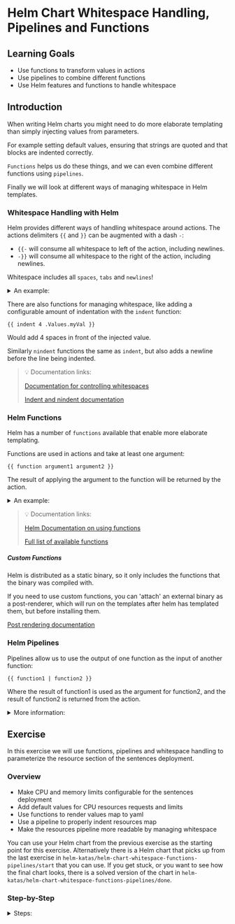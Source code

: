 # Helm Chart Whitespace Handling, Pipelines and Functions

## Learning Goals

- Use functions to transform values in actions
- Use pipelines to combine different functions
- Use Helm features and functions to handle whitespace

## Introduction

When writing Helm charts you might need to do more elaborate templating than simply injecting values from parameters.

For example setting default values, ensuring that strings are quoted and that blocks are indented correctly.

`Functions` helps us do these things, and we can even combine different functions using `pipelines`.

Finally we will look at different ways of managing whitespace in Helm templates.

### Whitespace Handling with Helm

Helm provides different ways of handling whitespace around actions.
The actions delimiters `{{` and `}}` can be augmented with a dash `-`:
- `{{-` will consume all whitespace to left of the action, including newlines.
- `-}}` will consume all whitespace to the right of the action, including newlines.

Whitespace includes all `spaces`, `tabs` and `newlines`!

<details>
<summary>An example:</summary>

```
PRE
  {{- "mytext" -}}
    POST
```

Would render to:
```
PREmytextPOST
```

Because all of the whitespace around the action will be consumed by the `{{-` and `-}}`, until non-whitespace characters are encountered.
</details>

There are also functions for managing whitespace, like adding a configurable amount of indentation with the `indent` function:

```
{{ indent 4 .Values.myVal }}
```

Would add 4 spaces in front of the injected value.

Similarly `nindent` functions the same as `indent`, but also adds a newline before the line being indented.

> :bulb: Documentation links:
>
>[Documentation for controlling whitespaces](https://helm.sh/docs/chart_template_guide/control_structures/#controlling-whitespace)
>
>[Indent and nindent documentation](https://helm.sh/docs/chart_template_guide/function_list/#indent)

### Helm Functions

Helm has a number of `functions` available that enable more elaborate templating.

Functions are used in actions and take at least one argument:

```
{{ function argument1 argument2 }}
```

The result of applying the argument to the function will be returned by the action.

<details>
<summary>An example:</summary>

A useful and simple example of a function could be to add quotes to a string:

```yaml
shouldBeAString: {{ quote .Values.myString }}
```

We assume that `myString=FooBar`, thus the result of the function will be `shouldBeAString: "FooBar"`.

</details>

> :bulb: Documentation links:
>
> [Helm Documentation on using functions](https://helm.sh/docs/chart_template_guide/functions_and_pipelines/#helm)
>
> [Full list of available functions](https://helm.sh/docs/chart_template_guide/function_list/)

##### Custom Functions

Helm is distributed as a static binary, so it only includes the functions that the binary was compiled with.

If you need to use custom functions, you can 'attach' an external binary as a post-renderer, which will run on the templates after helm has templated them, but before installing them.

[Post rendering documentation](https://helm.sh/docs/topics/advanced/#post-rendering)

### Helm Pipelines

Pipelines allow us to use the output of one function as the input of another function:

```
{{ function1 | function2 }}
```

Where the result of function1 is used as the argument for function2, and the result of function2 is returned from the action.

<details>
<summary>More information:</summary>

Pipelines are written using the "pipe" character `|`.

We can rewrite our quoting example above with a pipeline:

```yaml
shouldBeAString: {{ .Values.myString | quote }}
```

> :bulb: Referencing a value is actually an implicit function!

Which will produce the exact same result.

We can use as many functions as we want to in a pipeline.

For example if we wanted to make sure that our string only contains lower case characters, we can use the `lower` function in our pipeline:

```yaml
shouldBeALowerCaseString: {{ .Values.myString | lower | quote }}
```

Which would first change the value of `myString=FooBar` to lowercase, and then add quotes.

The result would be: `shouldBeALowerCaseString: "foobar"`

> :bulb: Documentation links:
>
> [Documentation on using pipelines](https://helm.sh/docs/chart_template_guide/functions_and_pipelines/#pipelines)

</details>

## Exercise

In this exercise we will use functions, pipelines and whitespace handling to parameterize the resource section of the sentences deployment.

### Overview

- Make CPU and memory limits configurable for the sentences deployment
- Add default values for CPU resources requests and limits
- Use functions to render values map to yaml
- Use a pipeline to properly indent resources map
- Make the resources pipeline more readable by managing whitespace

You can use your Helm chart from the previous exercise as the starting point for this exercise.
Alternatively there is a Helm chart that picks up from the last exercise in `helm-katas/helm-chart-whitespace-functions-pipelines/start` that you can use.
If you get stuck, or you want to see how the final chart looks, there is a solved version of the chart in `helm-katas/helm-chart-whitespace-functions-pipelines/done`.

### Step-by-Step

<details>
<summary>Steps:</summary>

**Make CPU and Memory Limits Configurable for the Sentences Deployment**

So far our sentences deployment has a hard-coded definition of each pods resource limits, in this case the CPU request and the CPU limit:

<details>
<summary>:bulb: What is the difference between resource requests and limits?</summary>
In kubernetes each deployment can specify a request for a number resources to be allocated for a given pod.

This is used by the scheduler to ensure that there are enough resources available on a given node to run the pod.

For CPU this is specified as a decimal, where `1.0` is one CPU core.

The limit key specifies the maximum of a resource a pod may consume, and can be set to the same as the request, or higher to allow for the pod to consume more resources if needed.

For CPU, when a pod reaches it's limit, it will be throttled, if a pod reaches it's memory limit, it will be stopped, so configure these wisely!

You can read more about it in the Kubernetes [documentation](https://kubernetes.io/docs/concepts/configuration/manage-resources-containers/).
</details>

```yaml
apiVersion: apps/v1
kind: Deployment
...
spec:
  ...
  template:
    ...
    spec:
      containers:
      - ...
        resources:
          requests:
            cpu: 0.25
          limits:
            cpu: 0.25
```

Let's make the CPU request and limit configurable, we learned in the last exercise to use `actions` to accomplish this:

- Change your `sentences-deployment.yaml` to have parameterized CPU resource requests and limits like below.

```yaml
apiVersion: apps/v1
kind: Deployment
...
spec:
  ...
  template:
    ...
    spec:
      containers:
      - ...
        resources:
          requests:
            cpu: {{ .Values.sentences.cpuRequest }}
          limits:
            cpu: {{ .Values.sentences.cpuLimit }}
```

Check that your parameters are working:

```sh
$ helm template sentence-app --show-only templates/sentences-deployment.yaml --set sentences.cpuRequest=0.25 --set sentences.cpuLimit=0.5
# Source: sentence-app/templates/sentences-deployment.yaml
apiVersion: apps/v1
kind: Deployment
...
spec:
  ...
  template:
    ...
    spec:
      containers:
      - ...
        resources:
          requests:
            cpu: 0.25
          limits:
            cpu: 0.5
```

**Add Default Values for CPU Resources Requests and Limits**

Maybe we don't always know what kind of limitations we want to put on our pods, but declaring a value like we do above means that we **have** to provide a value to render the template.

Luckily we can use the `default` [function](https://helm.sh/docs/chart_template_guide/function_list/#default) to specify a default value for our values:

```
{{ default "defaultValue" .optionalValue }}
```

Change your sentences deployment to use the `default` function:

```yaml
apiVersion: apps/v1
kind: Deployment
...
spec:
  ...
  template:
    ...
    spec:
      containers:
      - ...
        resources:
          requests:
            cpu: {{ default 0.50 .Values.sentences.cpuRequest }}
          limits:
            cpu: {{ default 0.75 .Values.sentences.cpuLimit }}
```

Now try to render the template again, without specifying any argument for the values:

```sh
$ helm template sentence-app --show-only templates/sentences-deployment.yaml
# Source: sentence-app/templates/sentences-deployment.yaml
apiVersion: apps/v1
kind: Deployment
...
spec:
  ...
  template:
    ...
    spec:
      containers:
      - ...
        resources:
          requests:
            cpu: 0.50
          limits:
            cpu: 0.75
```

**Use Functions to Render Values Map to Yaml**

But what about memory requests and limits?

We could simply add parameterized, defaulted values for memory limits and requests:

```yaml
resources:
  requests:
    cpu: {{ default 0.50 .Values.sentences.cpuRequest }}
    memory: {{ default "100Mi" .Values.sentences.memoryRequest }}
  limits:
    cpu: {{ default 0.75 .Values.sentences.cpuLimit }}
    memory: {{ default "500Mi" .Values.sentences.memoryLimit }}
```

This is getting a bit hard to read, also we would be enforcing these defaults on anyone who installed the chart, thinking it might use the cluster defined resource request and limit defaults.

So instead let's make the entire `resources` map parameterized, but only for the values that are provided by the user.

- Add CPU resource values to our `values.yaml`:

```yaml
sentences:
  ...
  resources:
    requests:
      cpu: 0.25
    limits:
      cpu: 0.50
```

- Modify our `templates/sentences-deployment.yaml`:

```yaml
apiVersion: apps/v1
kind: Deployment
...
spec:
  ...
  template:
    ...
    spec:
      containers:
      - ...
        resources:
          {{ .Values.sentences.resources }}
```

Sadly this doesn't quite do what we want to do, if we try to render the template:

```sh
$ helm template sentence-app --show-only templates/sentences-deployment.yaml
# Source: sentence-app/templates/sentences-deployment.yaml
apiVersion: apps/v1
kind: Deployment
...
spec:
  ...
  template:
    ...
    spec:
      containers:
      - ...
        resources:
          map[limits:map[cpu:0.5] requests:map[cpu:0.25]]
```

Helm helpfully attempts to insert our `resources` map from the values file, but inserts it as a golang map of maps, which we cant use.

Fortunately we can use the `toYaml` function to render the golang map as yaml:

```yaml
apiVersion: apps/v1
kind: Deployment
...
spec:
  ...
  template:
    ...
    spec:
      containers:
      - ...
        resources:
          {{ toYaml .Values.sentences.resources }}
```

- Add the `toYaml` function to the action like shown above
- Render the template:

```sh
$ helm template sentence-app --show-only templates/sentences-deployment.yaml
# Source: sentence-app/templates/sentences-deployment.yaml
apiVersion: apps/v1
kind: Deployment
...
spec:
  ...
  template:
    ...
    spec:
      containers:
      - ...
        resources:
          limits:
  cpu: 0.5
requests:
  cpu: 0.25
```

It looks better, the `resources` map from the values file is rendered as proper yaml, but the indentation is not correct.

**Use a Pipeline to Properly Indent Resources Map**

To fix the indentation we can use the `indent` function to add a number of spaces in front of our rendered yaml.

That means we have to take the result of our `toYaml` function and use it as the input of the `indent` function, so we will use a pipeline:

```
{{ toYaml .Values.sentences.resources | indent 10 }}
```

Let's edit our sentences deployment:

```yaml
apiVersion: apps/v1
kind: Deployment
...
spec:
  ...
  template:
    ...
    spec:
      containers:
      - ...
        resources:
{{ toYaml .Values.sentences.resources | indent 10}}
```

> :bulb: Notice that we remove all indentation in front of our action, as the `indent` function will handle creating all of the required whitespace.

> :bulb: The 10 argument for the indent function is the number of characters to indent using spaces.
> Your text editor likely has a character counter to allow you to see how many characters on the current line your caret is at, otherwise you can simply count the number spaces the block would have been indented.

Now let's try to render the template again:

```sh
$ helm template sentence-app --show-only templates/sentences-deployment.yaml
# Source: sentence-app/templates/sentences-deployment.yaml
apiVersion: apps/v1
kind: Deployment
...
spec:
  ...
  template:
    ...
    spec:
      containers:
      - ...
        resources:
          limits:
            cpu: 0.5
          requests:
            cpu: 0.25
```

Success! Our resources are now properly formatted and indented.

**Make the Resources Pipeline more Readable by Managing Whitespace**

While the resources parameterization we have created so far works, it looks a bit odd without any indentation in the `templates/sentences-deployment.yaml`.
We can fix that by controlling the whitespaces with functions.

- change the first function call to `toYaml` to a pipeline:

```yaml
{{ .Values.sentences.resources | toYaml | indent 10 }}
```

This is stylistic change, and produces the exact same result.
The pipeline syntax seems to be preferred, but you can use whichever style you prefer.

Next we use a `{{-` to consume all whitespace to the left of the action.

- Change the action adding the whitespace handling in the beginning like the example below:

```
{{- .Values.sentences.resources | toYaml | indent 10 }}
```

> :bulb: rendering this will result in an error because newlines are also considered "whitespace".
> This means that there will **not be any whitespace** before our rendered resource map, so we need to add a newline.

We can add a newline before our indented block by using the `nindent` function instead of the `indent` function.

Since we add the newline and all of the whitespace with functions, we can write the action at the logical indentation in the template yaml.

- Change the `indent` function to `nindent` like the example below

```yaml
apiVersion: apps/v1
kind: Deployment
...
spec:
  ...
  template:
    ...
    spec:
      containers:
      - ...
        resources:
          {{- .Values.sentences.resources | toYaml | nindent 10 }}
```

- Test that it works by letting Helm render it: `helm template sentence-app --show-only templates/sentences-deployment.yaml`

The resulting template is much cleaner and easier to read.

- Try to add memory specifications to your `values.yaml`:

```yaml
sentences:
  ...
  resources:
    requests:
      cpu: 0.25
      memory: "100Mi"
    limits:
      cpu: 0.50
      memory: "500Mi"
```

- And render the template:

```sh
$ helm template sentence-app --show-only templates/sentences-deployment.yaml
# Source: sentence-app/templates/sentences-deployment.yaml
apiVersion: apps/v1
kind: Deployment
...
spec:
  ...
  template:
    ...
    spec:
      containers:
      - ...
        resources:
          limits:
            cpu: 0.5
            memory: 500Mi
          requests:
            cpu: 0.25
            memory: 100Mi
```

And we can see that the memory specifications are injected correctly!

</details>

